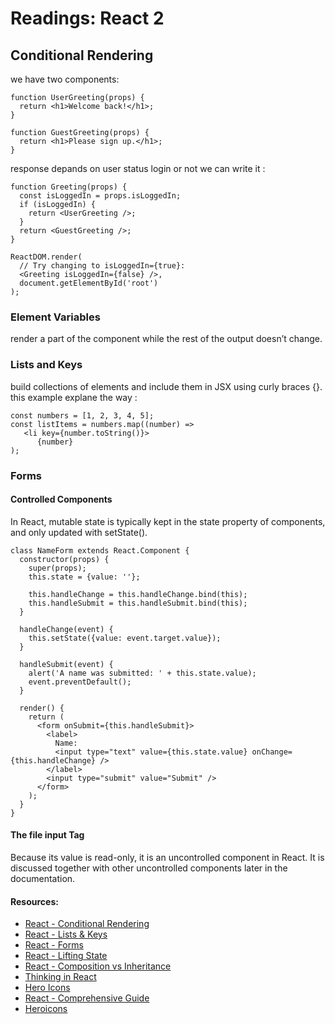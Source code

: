 # Readings: React 2

## Conditional Rendering

we have two components:
```
function UserGreeting(props) {
  return <h1>Welcome back!</h1>;
}

function GuestGreeting(props) {
  return <h1>Please sign up.</h1>;
}
```
response depands on user status login or not 
we can write it :
```
function Greeting(props) {
  const isLoggedIn = props.isLoggedIn;
  if (isLoggedIn) {
    return <UserGreeting />;
  }
  return <GuestGreeting />;
}

ReactDOM.render(
  // Try changing to isLoggedIn={true}:
  <Greeting isLoggedIn={false} />,
  document.getElementById('root')
);
```
### Element Variables

render a part of the component while the rest of the output doesn’t change.
### Lists and Keys
build collections of elements and include them in JSX using curly braces {}.
this example explane the way :
```
const numbers = [1, 2, 3, 4, 5];
const listItems = numbers.map((number) =>
   <li key={number.toString()}>
      {number}
);
```
### Forms
#### Controlled Components
In React, mutable state is typically kept in the state property of components, and only updated with setState().
```
class NameForm extends React.Component {
  constructor(props) {
    super(props);
    this.state = {value: ''};

    this.handleChange = this.handleChange.bind(this);
    this.handleSubmit = this.handleSubmit.bind(this);
  }

  handleChange(event) {
    this.setState({value: event.target.value});
  }

  handleSubmit(event) {
    alert('A name was submitted: ' + this.state.value);
    event.preventDefault();
  }

  render() {
    return (
      <form onSubmit={this.handleSubmit}>
        <label>
          Name:
          <input type="text" value={this.state.value} onChange={this.handleChange} />
        </label>
        <input type="submit" value="Submit" />
      </form>
    );
  }
}
```
#### The file input Tag
Because its value is read-only, it is an uncontrolled component in React. It is discussed together with other uncontrolled components later in the documentation.



#### Resources: 
* [React - Conditional Rendering](https://reactjs.org/docs/conditional-rendering.html)
* [React - Lists & Keys](https://reactjs.org/docs/lists-and-keys.html)
* [React - Forms](https://reactjs.org/docs/forms.html)
* [React - Lifting State](https://reactjs.org/docs/lifting-state-up.html)
* [React - Composition vs Inheritance](https://reactjs.org/docs/composition-vs-inheritance.html)
* [Thinking in React](https://reactjs.org/docs/thinking-in-react.html)
* [Hero Icons](https://www.youtube.com/watch?v=cVa1UiKPJN8)
* [React - Comprehensive Guide](https://ui.dev/reactjs-tutorial-a-comprehensive-guide-to-building-apps-with-react/)
* [Heroicons](https://heroicons.com/)


